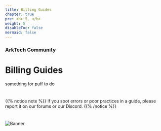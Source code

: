 ```yaml
---
title: Billing Guides
chapter: true
pre: <b> 5. </b>
weight: 5
disableToc: false
mermaid: false
---
```



### ArkTech Community
# Billing Guides

something for puff to do

# 
{{% notice note %}}
If you spot errors or poor practices in a guide, please report it on our forums or our Discord.
{{% /notice %}}

#
![Banner](/images/fishy.gif)